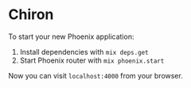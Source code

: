 # Chiron

To start your new Phoenix application:

1. Install dependencies with `mix deps.get`
2. Start Phoenix router with `mix phoenix.start`

Now you can visit `localhost:4000` from your browser.
